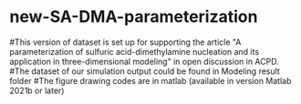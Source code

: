 # new-SA-DMA-parameterization

#This version of dataset is set up for supporting the article "A parameterization of sulfuric acid-dimethylamine nucleation and its application in three-dimensional modeling" in open discussion in ACPD.
#The dataset of our simulation output could be found in Modeling result folder
#The figure drawing codes are in matlab (available in version Matlab 2021b or later)
